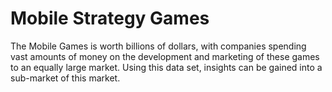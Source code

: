 # Mobile Strategy Games 

The Mobile Games is worth billions of dollars, with companies spending vast amounts of money on the development and marketing of these games to an equally large market. Using this data set, insights can be gained into a sub-market of this market.
